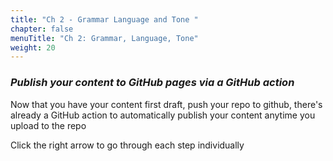 ```yaml
---
title: "Ch 2 - Grammar Language and Tone "
chapter: false
menuTitle: "Ch 2: Grammar, Language, Tone"
weight: 20
---
```


### ***Publish your content to GitHub pages via a GitHub action***

Now that you have your content first draft, push your repo to github, there's already a GitHub action to automatically publish your content anytime you upload to the repo

Click the right arrow to go through each step individually
